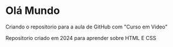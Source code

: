 # Olá Mundo
 Criando o repositorio para a aula de GitHub com "Curso em Video"

Repositorio criado em 2024 para aprender sobre HTML E CSS